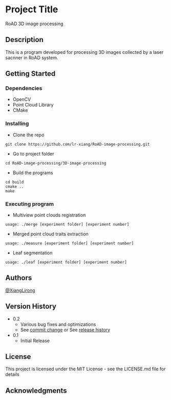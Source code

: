 # Project Title

RoAD 3D image processing

## Description

This is a program developed for processing 3D images collected by a laser sacnner in RoAD system. 

## Getting Started

### Dependencies

* OpenCV
* Point Cloud Library
* CMake

### Installing

* Clone the repo
```
git clone https://github.com/lr-xiang/RoAD-image-processing.git
```

* Go to project folder
```
cd RoAD-image-processing/3D-image-processing
```
* Build the programs
```
cd build
cmake ..
make
```

### Executing program

* Multiview point clouds registration
```
usage: ./merge [experiment folder] [experiment number]
```

* Merged point cloud traits extraction
```
usage: ./measure [experiment folder] [experiment number]
```

* Leaf segmentation
```
usage: ./leaf [experiment folder] [experiment number]
```

## Authors

[@XiangLirong](https://twitter.com/xianglirong)

## Version History

* 0.2
    * Various bug fixes and optimizations
    * See [commit change]() or See [release history]()
* 0.1
    * Initial Release

## License

This project is licensed under the MIT License - see the LICENSE.md file for details

## Acknowledgments

